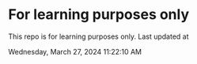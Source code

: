 # For learning purposes only
This repo is for learning purposes only.
Last updated at

Wednesday, March 27, 2024 11:22:10 AM

